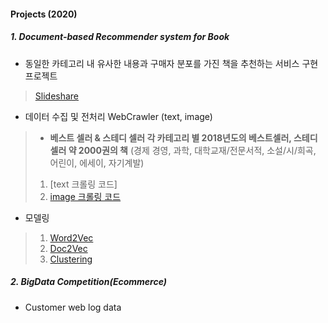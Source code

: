 #### Projects (2020)

##### 1. Document-based Recommender system for Book
  * 동일한 카테고리 내 유사한 내용과 구매자 분포를 가진 책을 추천하는 서비스 구현 프로젝트 
  
> [Slideshare](https://www.slideshare.net/BOAZbigdata/11-boaz-boaz)
  
* 데이터 수집 및 전처리 WebCrawler (text, image)
> * **베스트 셀러 & 스테디 셀러 각 카테고리 별 2018년도의 베스트셀러, 스테디 셀러 약 2000권의 책** (경제 경영, 과학, 대학교재/전문서적, 소설/시/희곡, 어린이, 에세이, 자기계발)
> 1. [text 크롤링 코드] 
> 2. [image 크롤링 코드](https://nbviewer.jupyter.org/github/ttobaegi/Projects/blob/main/Conference/1_CRAWLING_img_crawl.ipynb)
* 모델링
> 1. [Word2Vec](https://nbviewer.jupyter.org/github/ttobaegi/Projects/blob/main/Conference/3_MODELING_WordEmb.ipynb)
> 2. [Doc2Vec](https://nbviewer.jupyter.org/github/ttobaegi/Projects/blob/main/Conference/3_MODELING.ipynb)
> 3. [Clustering](https://nbviewer.jupyter.org/github/ttobaegi/Projects/blob/main/Conference/3_MODELING_Clustering.ipynb)  
     

##### 2. BigData Competition(Ecommerce)
  * Customer web log data

